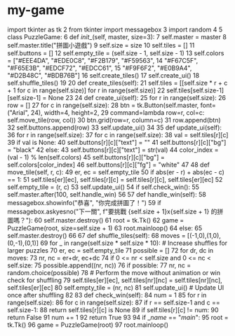# my-game
import tkinter as tk    2 from tkinter import messagebox    3 import random    4    5 class PuzzleGame:    6     def _init__(self, master, size=3):    7         self.master = master    8         self.master.title("拼圖小遊戲")    9         self.size = size   10         self.tiles = []   11         self.buttons = []   12         self.empty_tile = (self.size - 1, self.size - 1)   13         self.colors = ["#EEE4DA", "#EDE0C8", "#F2B179", "#F59563",   14                        "#F67C5F", "#F65E3B", "#EDCF72", "#EDCC61",   15                        "#F9F6F2", "#E0B9A4", "#D2B48C", "#BDB76B"]   16         self.create_tiles()   17         self.create_ui()   18         self.shuffle_tiles()   19   20     def create_tiles(self):   21         self.tiles = [[self.size * r + c + 1 for c in range(self.size)] for r in range(self.size)]   22         self.tiles[self.size-1][self.size-1] = None   23   24     def create_ui(self):   25         for r in range(self.size):   26             row = []   27             for c in range(self.size):   28                 btn = tk.Button(self.master, font=("Arial", 24), width=4, height=2,   29                                 command=lambda row=r, col=c: self.move_tile(row, col))   30                 btn.grid(row=r, column=c)   31                 row.append(btn)   32             self.buttons.append(row)   33         self.update_ui()   34   35     def update_ui(self):   36         for r in range(self.size):   37             for c in range(self.size):   38                 val = self.tiles[r][c]   39                 if val is None:   40                     self.buttons[r][c]["text"] = ""   41                     self.buttons[r][c]["bg"] = "black"   42                 else:   43                     self.buttons[r][c]["text"] = str(val)   44                     color_index = (val - 1) % len(self.colors)   45                     self.buttons[r][c]["bg"] = self.colors[color_index]   46                     self.buttons[r][c]["fg"] = "white"   47   48     def move_tile(self, r, c):   49         er, ec = self.empty_tile   50         if abs(er - r) + abs(ec - c) == 1:   51             self.tiles[er][ec], self.tiles[r][c] = self.tiles[r][c], self.tiles[er][ec]   52             self.empty_tile = (r, c)   53             self.update_ui()   54             if self.check_win():   55                 self.master.after(100, self.handle_win)   56   57     def handle_win(self):   58         messagebox.showinfo("恭喜", "你完成拼圖了！")   59         if messagebox.askyesno("下一關", f"要挑戰 {self.size + 1}x{self.size + 1} 的拼圖嗎？"):   60             self.master.destroy()   61             root = tk.Tk()   62             game = PuzzleGame(root, size=self.size + 1)   63             root.mainloop()   64         else:   65             self.master.destroy()   66   67     def shuffle_tiles(self):   68         moves = [(-1,0),(1,0),(0,-1),(0,1)]   69         for _ in range(self.size * self.size * 10): # Increase shuffles for larger puzzles   70             er, ec = self.empty_tile   71             possible = []   72             for dr, dc in moves:   73                 nr, nc = er+dr, ec+dc   74                 if 0 <= nr < self.size and 0 <= nc < self.size:   75                     possible.append((nr, nc))   76             if possible:   77                 nr, nc = random.choice(possible)   78                 # Perform the move without animation or win check for shuffling   79                 self.tiles[er][ec], self.tiles[nr][nc] = self.tiles[nr][nc], self.tiles[er][ec]   80                 self.empty_tile = (nr, nc)   81         self.update_ui() # Update UI once after shuffling   82   83     def check_win(self):   84         num = 1   85         for r in range(self.size):   86             for c in range(self.size):   87                 if r == self.size-1 and c == self.size-1:   88                     return self.tiles[r][c] is None   89                 if self.tiles[r][c] != num:   90                     return False   91                 num += 1   92         return True   93   94 if __name_ == "_main_":   95     root = tk.Tk()   96     game = PuzzleGame(root)   97     root.mainloop()

